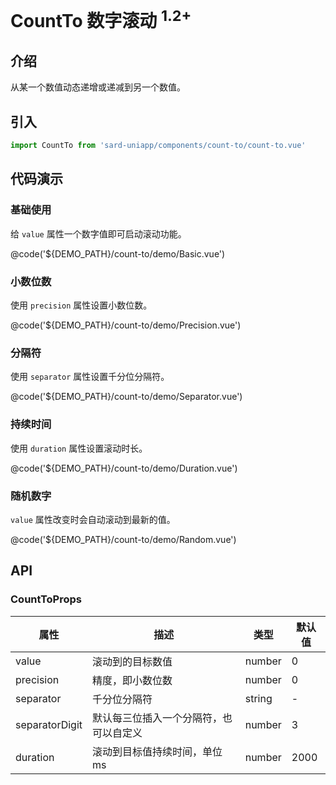 # CountTo 数字滚动 <sup>1.2+</sup>

## 介绍

从某一个数值动态递增或递减到另一个数值。

## 引入

```ts
import CountTo from 'sard-uniapp/components/count-to/count-to.vue'
```

## 代码演示

### 基础使用

给 `value` 属性一个数字值即可启动滚动功能。

@code('${DEMO_PATH}/count-to/demo/Basic.vue')

### 小数位数

使用 `precision` 属性设置小数位数。

@code('${DEMO_PATH}/count-to/demo/Precision.vue')

### 分隔符

使用 `separator` 属性设置千分位分隔符。

@code('${DEMO_PATH}/count-to/demo/Separator.vue')

### 持续时间

使用 `duration` 属性设置滚动时长。

@code('${DEMO_PATH}/count-to/demo/Duration.vue')

### 随机数字

`value` 属性改变时会自动滚动到最新的值。

@code('${DEMO_PATH}/count-to/demo/Random.vue')

## API

### CountToProps

| 属性           | 描述                                   | 类型   | 默认值 |
| -------------- | -------------------------------------- | ------ | ------ |
| value          | 滚动到的目标数值                       | number | 0      |
| precision      | 精度，即小数位数                       | number | 0      |
| separator      | 千分位分隔符                           | string | -      |
| separatorDigit | 默认每三位插入一个分隔符，也可以自定义 | number | 3      |
| duration       | 滚动到目标值持续时间，单位 ms          | number | 2000   |
